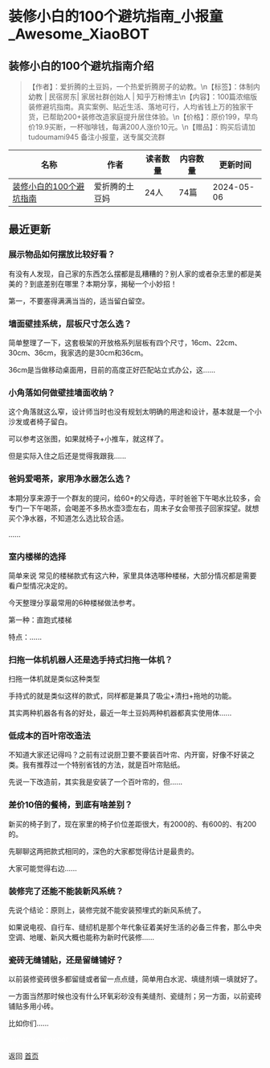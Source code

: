 # 装修小白的100个避坑指南_小报童_Awesome_XiaoBOT

## 装修小白的100个避坑指南介绍
> 【作者】：爱折腾的土豆妈，一个热爱折腾房子的幼教。\n【标签】：体制内幼教 | 民宿房东| 家居社群创始人 | 知乎万粉博主\n【内容】：100篇浓缩版装修避坑指南。真实案例、贴近生活、落地可行，人均省钱上万的独家干货，已帮助200+装修改造家庭提升居住体验。\n【价格】：原价199，早鸟价19.9买断，一杯咖啡钱，每满200人涨价10元。\n【赠品】：购买后请加tudoumami945 备注小报童，送专属交流群  
  


|名称|作者|读者数量|内容数量|更新时间|
|---|---|---|---|---|
|[装修小白的100个避坑指南](https://xiaobot.net/p/zhuangxiubikeng?refer=0b133df9-27dc-423b-8101-639049001c13)|爱折腾的土豆妈|24人|74篇|2024-05-06|

## 最近更新
### 展示物品如何摆放比较好看？

有没有人发现，自己家的东西怎么摆都是乱糟糟的？别人家的或者杂志里的都是美美的？到底差别在哪里？本期分享，揭秘一个小妙招！

第一，不要塞得满满当当的，适当留白留空。

### 墙面壁挂系统，层板尺寸怎么选？

简单整理了一下，这套极架的开放格系列层板有四个尺寸，16cm、22cm、30cm、36cm，我家选的是30cm和36cm。

36cm是当做移动桌面用，目前的高度正好匹配站立式办公，这......

### 小角落如何做壁挂墙面收纳？

这个角落就这么窄，设计师当时也没有规划太明确的用途和设计，基本就是一个小沙发或者椅子留白。

可以参考这张图，如果就椅子+小推车，就这样了。

但是实际入住之后还是觉得我跟我......

### 爸妈爱喝茶，家用净水器怎么选？

本期分享来源于一个群友的提问，给60+的父母选，平时爸爸下午喝水比较多，会专门一下午喝茶，会喝差不多热水壶3壶左右，周末子女会带孩子回家探望。就想买个净水器，不知道怎么选比较合适。

......

### 室内楼梯的选择

简单来说 常见的楼梯款式有这六种，家里具体选哪种楼梯，大部分情况都是需要看户型情况决定的。

今天整理分享最常用的6种楼梯做法参考。

第一种：直跑式楼梯

特点：......

### 扫拖一体机机器人还是选手持式扫拖一体机？

扫拖一体机就是类似这种类型

手持式的就是类似这样的款式，同样都是兼具了吸尘+清扫+拖地的功能。

其实两种机器各有各的好处，最近一年土豆妈两种机器都真实使用体......

### 低成本的百叶帘改造法

不知道大家还记得吗？之前有过说厨卫要不要装百叶帘、内开窗，好像不好装之类。我有推荐过一个特别省钱的方法，就是百叶帘贴纸。

先说一下改造前，其实我是安装了一个百叶帘的，但......

### 差价10倍的餐椅，到底有啥差别？

新买的椅子到了，现在家里的椅子价位差距很大，有2000的、有600的、有200的。

先聊聊这两把款式相同的，深色的大家都觉得估计是最贵的。

大家可能觉得右边......

### 装修完了还能不能装新风系统？

先说个结论：原则上，装修完就不能安装预埋式的新风系统了。

如果说电视、自行车、缝纫机是那个年代象征着美好生活的必备三件套，那么中央空调、地暖、新风大概也能称为新时代装修......

### 瓷砖无缝铺贴，还是留缝铺好？

以前装修瓷砖很多都留缝或者留一点点缝，简单用白水泥、填缝剂填一填就好了。

一方面当然那时候也没有什么环氧彩砂没有美缝剂、瓷缝剂；另一方面，以前瓷砖铺贴多用小砖。

比如你们......


<a href="https://github.com/Reno9527/awesome-xiaobot" style="color: white; text-decoration: none;">awesome-xiaobot</a>

返回 [首页](../README.md)
